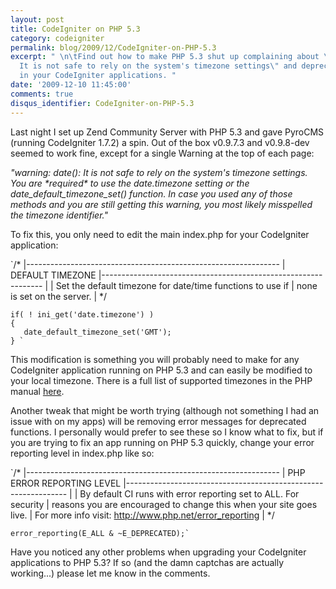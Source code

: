 ```yaml
---
layout: post
title: CodeIgniter on PHP 5.3
category: codeigniter
permalink: blog/2009/12/CodeIgniter-on-PHP-5.3
excerpt: " \n\tFind out how to make PHP 5.3 shut up complaining about \"warning: date():
  It is not safe to rely on the system's timezone settings\" and deprecated functions
  in your CodeIgniter applications. "
date: '2009-12-10 11:45:00'
comments: true
disqus_identifier: CodeIgniter-on-PHP-5.3
---
```


Last night I set up Zend Community Server with PHP 5.3 and gave PyroCMS (running CodeIgniter 1.7.2) a spin. Out of the box v0.9.7.3 and v0.9.8-dev seemed to work fine, except for a single Warning at the top of each page:

_"warning: date(): It is not safe to rely on the system's timezone settings. You are \*required\* to use the date.timezone setting or the date\_default\_timezone\_set() function. In case you used any of those methods and you are still getting this warning, you most likely misspelled the timezone identifier."_

To fix this, you only need to edit the main index.php for your CodeIgniter application:

`/*
	|---------------------------------------------------------------
	| DEFAULT TIMEZONE
	|---------------------------------------------------------------
	|
	| Set the default timezone for date/time functions to use if
	| none is set on the server.
	|
	*/
	
	
	if( ! ini_get('date.timezone') )
	{
	   date_default_timezone_set('GMT');
	} `

This modification is something you will probably need to make for any CodeIgniter application running on PHP 5.3 and can easily be modified to your local timezone. There is a full list of supported timezones in the PHP manual [here](http://uk2.php.net/manual/en/timezones.php "Full list of supported timezones in PHP").

Another tweak that might be worth trying (although not something I had an issue with on my apps) will be removing error messages for deprecated functions. I personally would prefer to see these so I know what to fix, but if you are trying to fix an app running on PHP 5.3 quickly, change your error reporting level in index.php like so:

`/*
	|---------------------------------------------------------------
	| PHP ERROR REPORTING LEVEL
	|---------------------------------------------------------------
	|
	| By default CI runs with error reporting set to ALL. For security
	| reasons you are encouraged to change this when your site goes live.
	| For more info visit: http://www.php.net/error_reporting
	|
	*/
	
	
	error_reporting(E_ALL & ~E_DEPRECATED);`

Have you noticed any other problems when upgrading your CodeIgniter applications to PHP 5.3? If so (and the damn captchas are actually working...) please let me know in the comments.

